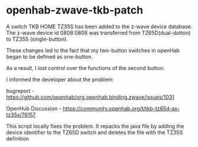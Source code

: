 # openhab-zwave-tkb-patch

A switch TKB HOME TZ35S has been added to the z-wave device database. The z-wave device id 0808:0808 was transferred from TZ65D(dual-dutton) to TZ35S (single-button).

These changes led to the fact that my two-button switches in openHab began to be defined as one-button.

As a result, I lost control over the functions of the second button.

I informed the developer about the problem:

bugreport - https://github.com/openhab/org.openhab.binding.zwave/issues/1031

OpenHub Discussion - https://community.openhab.org/t/tkb-tz65d-as-tz35s/76157

This script locally fixes the problem.
It repacks the java file by adding the device identifier to the TZ65D switch and deletes the file with the TZ35S definition 

